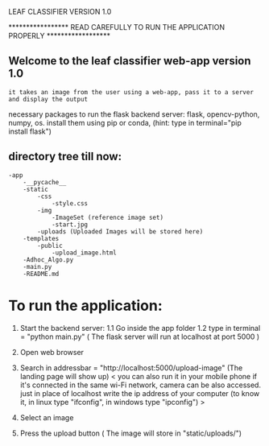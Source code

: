 LEAF CLASSIFIER VERSION 1.0

*****************  READ CAREFULLY TO RUN THE APPLICATION PROPERLY  ******************


## Welcome to the leaf classifier web-app version 1.0
	it takes an image from the user using a web-app, pass it to a server and display the output

necessary packages to run the flask backend server: flask, opencv-python, numpy, os.
install them using pip or conda, (hint: type in terminal="pip install flask")

## directory tree till now:
	-app
		-__pycache__
		-static
			-css
				-style.css
			-img
				-ImageSet (reference image set)
				-start.jpg
			-uploads (Uploaded Images will be stored here)
		-templates
			-public
				-upload_image.html
		-Adhoc_Algo.py
		-main.py
		-README.md



# To run the application:

 1. Start the backend server:
 	1.1 Go inside the app folder 
 	1.2 type in terminal = "python main.py"
 	( The flask server will run at localhost at port 5000 )
 	
 2. Open web browser
 3. Search in addressbar = "http://localhost:5000/upload-image" (The landing page will show up)
	< you can also run it in your mobile phone if it's connected in the same wi-Fi network, camera can be also accessed. just in place of localhost write the ip address of your computer (to know it, in linux type "ifconfig", in windows type "ipconfig") >

 4. Select an image
 5. Press the upload button ( The image will store in "static/uploads/")

